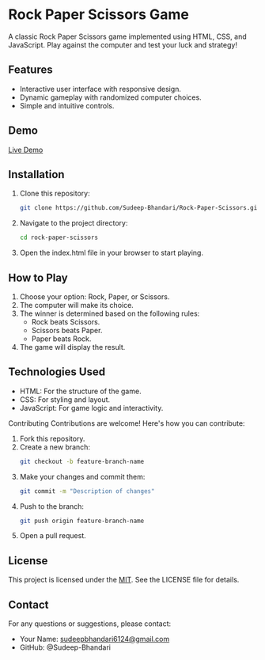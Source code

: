 # Rock Paper Scissors Game

A classic Rock Paper Scissors game implemented using HTML, CSS, and JavaScript. Play against the computer and test your luck and strategy!

## Features

- Interactive user interface with responsive design.
- Dynamic gameplay with randomized computer choices.
- Simple and intuitive controls.

## Demo
[Live Demo](http://127.0.0.1:5500/33.Rock-Paper-Scissors%20Game/Rock%20Paper%20Scissors/index.html)

## Installation

1. Clone this repository:
   ```bash
   git clone https://github.com/Sudeep-Bhandari/Rock-Paper-Scissors.git

2. Navigate to the project directory:
   ```bash
   cd rock-paper-scissors
   
3. Open the index.html file in your browser to start playing.
   
## How to Play
1. Choose your option: Rock, Paper, or Scissors.
2. The computer will make its choice.
3. The winner is determined based on the following rules:
   - Rock beats Scissors.
   - Scissors beats Paper.
   - Paper beats Rock.
4. The game will display the result.

## Technologies Used
- HTML: For the structure of the game.
- CSS: For styling and layout.
- JavaScript: For game logic and interactivity.

Contributing
Contributions are welcome! Here's how you can contribute:
1. Fork this repository.
2. Create a new branch:
   ```bash
   git checkout -b feature-branch-name
3. Make your changes and commit them:
   ```bash
   git commit -m "Description of changes"
4. Push to the branch:
   ```bash
   git push origin feature-branch-name
5. Open a pull request.

## License
This project is licensed under the [MIT](https://choosealicense.com/licenses/mit/). See the LICENSE file for details.

## Contact
For any questions or suggestions, please contact:

- Your Name: sudeepbhandari6124@gmail.com
- GitHub: @Sudeep-Bhandari
